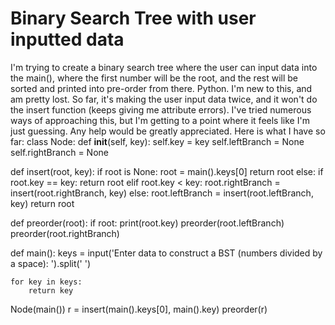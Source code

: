 
# Binary Search Tree with user inputted data

I'm trying to create a binary search tree where the user can input data into the main(), where the first number will be the root, and the rest will be sorted and printed into pre-order from there. Python.
I'm new to this, and am pretty lost. So far, it's making the user input data twice, and it won't do the insert function (keeps giving me attribute errors). I've tried numerous ways of approaching this, but I'm getting to a point where it feels like I'm just guessing. Any help would be greatly appreciated.
Here is what I have so far:
class Node:
    def __init__(self, key):
        self.key = key
        self.leftBranch = None
        self.rightBranch = None

def insert(root, key):
    if root is None:
        root = main().keys[0]
        return root
    else:
        if root.key == key:
            return root
        elif root.key < key:
            root.rightBranch = insert(root.rightBranch, key)
        else:
            root.leftBranch = insert(root.leftBranch, key)
    return root

def preorder(root):
    if root:
        print(root.key)
        preorder(root.leftBranch)
        preorder(root.rightBranch)
    
def main():
    keys = input('Enter data to construct a BST (numbers divided by a space): ').split(' ')

    for key in keys:
        return key

 
Node(main())
r = insert(main().keys[0], main().key)
preorder(r)


        